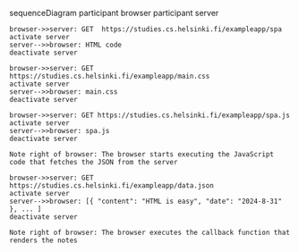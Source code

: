 sequenceDiagram
    participant browser
    participant server
   
    browser->>server: GET  https://studies.cs.helsinki.fi/exampleapp/spa
    activate server
    server-->>browser: HTML code
    deactivate server
    
    browser->>server: GET https://studies.cs.helsinki.fi/exampleapp/main.css
    activate server
    server-->>browser: main.css
    deactivate server
    
    browser->>server: GET https://studies.cs.helsinki.fi/exampleapp/spa.js
    activate server
    server-->>browser: spa.js
    deactivate server
    
    Note right of browser: The browser starts executing the JavaScript code that fetches the JSON from the server
    
    browser->>server: GET https://studies.cs.helsinki.fi/exampleapp/data.json
    activate server
    server-->>browser: [{ "content": "HTML is easy", "date": "2024-8-31" }, ... ]
    deactivate server

    Note right of browser: The browser executes the callback function that renders the notes